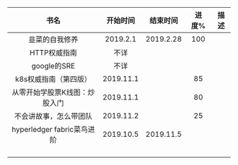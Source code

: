 | 书名 | 开始时间 | 结束时间 | 进度% | 描述 |
| :-: | :-: | :-: | :-: | :-: |
| 韭菜的自我修养‍ | 2019.2.1 | 2019.2.28 | 100 |  |
| HTTP权威指南 | 不详 |  |  |  |
| ‍google的SRE | 不详 |  |  |  |
| ‍k8s权威指南（第四版） | ‍2019.11.1 |  | 85 |  |
| 从零开始学股票K线图：炒股入门 | 2019.11.1 |  | 80 |  |
| ‍不会讲故事，怎么带团队 | 2019.11.2 |  | 25 |  |
| ‍hyperledger fabric菜鸟进阶 | 2019.10.5 | 2019.11.5 |  |  |
|  |  |  |  |  |
|  |  |  |  |  |
|  |  |  |  |  |
|  |  |  |  |  |

